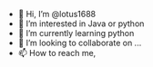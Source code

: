 - 👋 Hi, I’m @lotus1688
- 👀 I’m interested in Java or python
- 🌱 I’m currently learning python
- 💞️ I’m looking to collaborate on ...
- 📫 How to reach me,

<!---
lotus1688/lotus1688 is a ✨ special ✨ repository because its `README.md` (this file) appears on your GitHub profile.
You can click the Preview link to take a look at your changes.
--->
